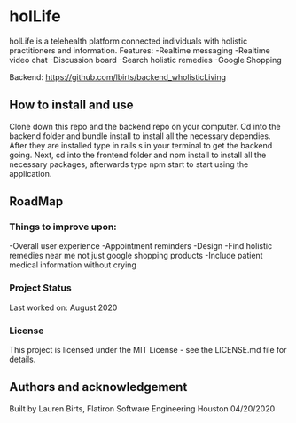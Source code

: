 # holLife

holLife is a telehealth platform connected individuals with holistic practitioners and information.
 Features:
    -Realtime messaging
    -Realtime video chat
    -Discussion board
    -Search holistic remedies
    -Google Shopping

Backend: https://github.com/lbirts/backend_wholisticLiving

## How to install and use

Clone down this repo and the backend repo on your computer. Cd into the backend folder and bundle install to install all the necessary dependies. After they are installed type in rails s in your terminal to get the backend going. Next, cd into the frontend folder and npm install to install all the necessary packages, afterwards type npm start to start using the application.

## RoadMap

### Things to improve upon:
   -Overall user experience
      -Appointment reminders
      -Design
   -Find holistic remedies near me not just google shopping products
   -Include patient medical information without crying

### Project Status

Last worked on: August 2020

### License
This project is licensed under the MIT License - see the LICENSE.md file for details.

## Authors and acknowledgement

Built by Lauren Birts, Flatiron Software Engineering Houston 04/20/2020
